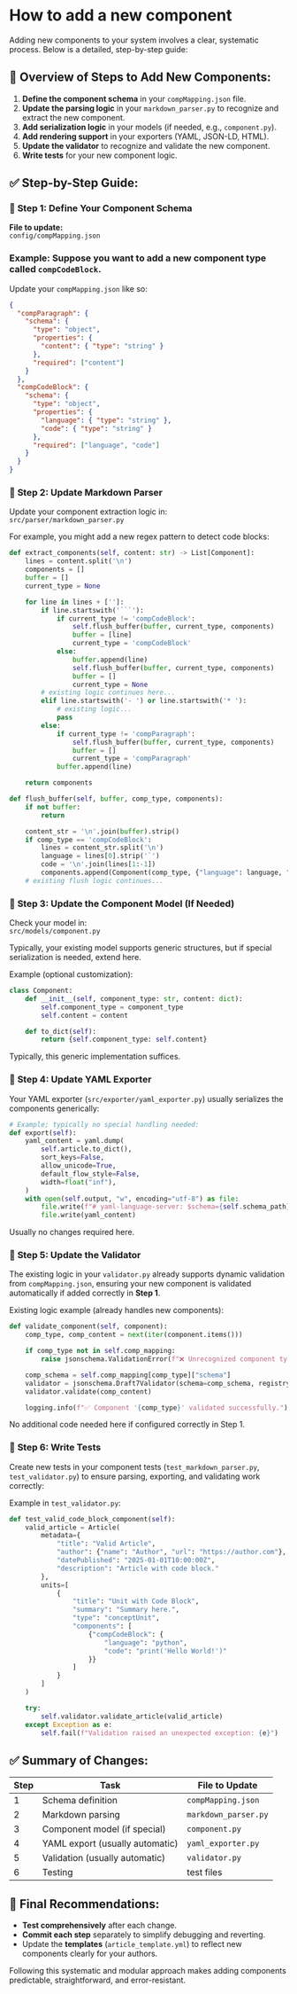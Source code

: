 # How to add a new component

Adding new components to your system involves a clear, systematic process. Below is a detailed, step-by-step guide:

## 📌 Overview of Steps to Add New Components:

1. **Define the component schema** in your `compMapping.json` file.
2. **Update the parsing logic** in your `markdown_parser.py` to recognize and extract the new component.
3. **Add serialization logic** in your models (if needed, e.g., `component.py`).
4. **Add rendering support** in your exporters (YAML, JSON-LD, HTML).
5. **Update the validator** to recognize and validate the new component.
6. **Write tests** for your new component logic.

## ✅ Step-by-Step Guide:

### 🚧 **Step 1: Define Your Component Schema**

**File to update:**  
`config/compMapping.json`

### **Example:** Suppose you want to add a new component type called **`compCodeBlock`**.

Update your `compMapping.json` like so:

```json
{
  "compParagraph": {
    "schema": {
      "type": "object",
      "properties": {
        "content": { "type": "string" }
      },
      "required": ["content"]
    }
  },
  "compCodeBlock": {
    "schema": {
      "type": "object",
      "properties": {
        "language": { "type": "string" },
        "code": { "type": "string" }
      },
      "required": ["language", "code"]
    }
  }
}
```



### 🚧 **Step 2: Update Markdown Parser**

Update your component extraction logic in:  
`src/parser/markdown_parser.py`

For example, you might add a new regex pattern to detect code blocks:

```python
def extract_components(self, content: str) -> List[Component]:
    lines = content.split('\n')
    components = []
    buffer = []
    current_type = None

    for line in lines + ['']:
        if line.startswith('```'):
            if current_type != 'compCodeBlock':
                self.flush_buffer(buffer, current_type, components)
                buffer = [line]
                current_type = 'compCodeBlock'
            else:
                buffer.append(line)
                self.flush_buffer(buffer, current_type, components)
                buffer = []
                current_type = None
        # existing logic continues here...
        elif line.startswith('- ') or line.startswith('* '):
            # existing logic...
            pass
        else:
            if current_type != 'compParagraph':
                self.flush_buffer(buffer, current_type, components)
                buffer = []
                current_type = 'compParagraph'
            buffer.append(line)

    return components

def flush_buffer(self, buffer, comp_type, components):
    if not buffer:
        return

    content_str = '\n'.join(buffer).strip()
    if comp_type == 'compCodeBlock':
        lines = content_str.split('\n')
        language = lines[0].strip('`')
        code = '\n'.join(lines[1:-1])
        components.append(Component(comp_type, {"language": language, "code": code}))
    # existing flush logic continues...
```



### 🚧 **Step 3: Update the Component Model (If Needed)**

Check your model in:  
`src/models/component.py`

Typically, your existing model supports generic structures, but if special serialization is needed, extend here.

Example (optional customization):

```python
class Component:
    def __init__(self, component_type: str, content: dict):
        self.component_type = component_type
        self.content = content

    def to_dict(self):
        return {self.component_type: self.content}
```

Typically, this generic implementation suffices.



### 🚧 **Step 4: Update YAML Exporter**

Your YAML exporter (`src/exporter/yaml_exporter.py`) usually serializes the components generically:

```python
# Example; typically no special handling needed:
def export(self):
    yaml_content = yaml.dump(
        self.article.to_dict(),
        sort_keys=False,
        allow_unicode=True,
        default_flow_style=False,
        width=float("inf"),
    )
    with open(self.output, "w", encoding="utf-8") as file:
        file.write(f"# yaml-language-server: $schema={self.schema_path}\n")
        file.write(yaml_content)
```

Usually no changes required here.



### 🚧 **Step 5: Update the Validator**

The existing logic in your `validator.py` already supports dynamic validation from `compMapping.json`, ensuring your new component is validated automatically if added correctly in **Step 1**.

Existing logic example (already handles new components):

```python
def validate_component(self, component):
    comp_type, comp_content = next(iter(component.items()))

    if comp_type not in self.comp_mapping:
        raise jsonschema.ValidationError(f"❌ Unrecognized component type '{comp_type}'.")

    comp_schema = self.comp_mapping[comp_type]["schema"]
    validator = jsonschema.Draft7Validator(schema=comp_schema, registry=self.registry)
    validator.validate(comp_content)

    logging.info(f"✅ Component '{comp_type}' validated successfully.")
```

No additional code needed here if configured correctly in Step 1.



### 🚧 **Step 6: Write Tests**

Create new tests in your component tests (`test_markdown_parser.py`, `test_validator.py`) to ensure parsing, exporting, and validating work correctly:

Example in `test_validator.py`:

```python
def test_valid_code_block_component(self):
    valid_article = Article(
        metadata={
            "title": "Valid Article",
            "author": {"name": "Author", "url": "https://author.com"},
            "datePublished": "2025-01-01T10:00:00Z",
            "description": "Article with code block."
        },
        units=[
            {
                "title": "Unit with Code Block",
                "summary": "Summary here.",
                "type": "conceptUnit",
                "components": [
                    {"compCodeBlock": {
                        "language": "python",
                        "code": "print('Hello World!')"
                    }}
                ]
            }
        ]
    )

    try:
        self.validator.validate_article(valid_article)
    except Exception as e:
        self.fail(f"Validation raised an unexpected exception: {e}")
```



## ✅ **Summary of Changes:**

| Step | Task | File to Update |
|---|---|---|
| 1 | Schema definition | `compMapping.json` |
| 2 | Markdown parsing | `markdown_parser.py` |
| 3 | Component model (if special) | `component.py` |
| 4 | YAML export (usually automatic) | `yaml_exporter.py` |
| 5 | Validation (usually automatic) | `validator.py` |
| 6 | Testing | test files |



## 🚩 **Final Recommendations:**

- **Test comprehensively** after each change.
- **Commit each step** separately to simplify debugging and reverting.
- Update the **templates** (`article_template.yml`) to reflect new components clearly for your authors.

Following this systematic and modular approach makes adding components predictable, straightforward, and error-resistant.